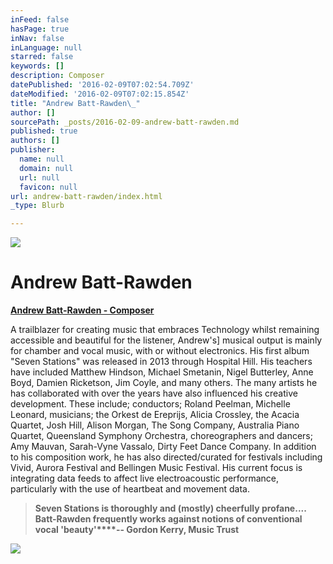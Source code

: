 ```yaml
---
inFeed: false
hasPage: true
inNav: false
inLanguage: null
starred: false
keywords: []
description: Composer
datePublished: '2016-02-09T07:02:54.709Z'
dateModified: '2016-02-09T07:02:15.854Z'
title: "Andrew Batt-Rawden\_"
author: []
sourcePath: _posts/2016-02-09-andrew-batt-rawden.md
published: true
authors: []
publisher:
  name: null
  domain: null
  url: null
  favicon: null
url: andrew-batt-rawden/index.html
_type: Blurb

---
```

![](https://the-grid-user-content.s3-us-west-2.amazonaws.com/a2479d15-6ab2-4445-83ef-eebccf8eb800.jpg)

# Andrew Batt-Rawden 

**[Andrew Batt-Rawden - Composer][0]**

A trailblazer for creating music that embraces Technology whilst remaining accessible and beautiful for the listener, Andrew's\] musical output is mainly for chamber and vocal music, with or without electronics. His first album "Seven Stations" was released in 2013 through Hospital Hill. His teachers have included Matthew Hindson, Michael Smetanin, Nigel Butterley, Anne Boyd, Damien Ricketson, Jim Coyle, and many others. The many artists he has collaborated with over the years have also influenced his creative development. These include; conductors; Roland Peelman, Michelle Leonard, musicians; the Orkest de Ereprijs, Alicia Crossley, the Acacia Quartet, Josh Hill, Alison Morgan, The Song Company, Australia Piano Quartet, Queensland Symphony Orchestra, choreographers and dancers; Amy Mauvan, Sarah-Vyne Vassalo, Dirty Feet Dance Company. In addition to his composition work, he has also directed/curated for festivals including Vivid, Aurora Festival and Bellingen Music Festival.  His current focus is integrating data feeds to affect live electroacoustic performance, particularly with the use of heartbeat and movement data. 
> 
> **Seven Stations is thoroughly and (mostly) cheerfully profane.... Batt-Rawden frequently works against notions of conventional vocal 'beauty'****-- Gordon Kerry, Music Trust**

![](https://the-grid-user-content.s3-us-west-2.amazonaws.com/de281709-777c-42b7-abdb-6cc75bb3ef5e.jpg)

[0]: http://www.andrewbattrawden.com.au/